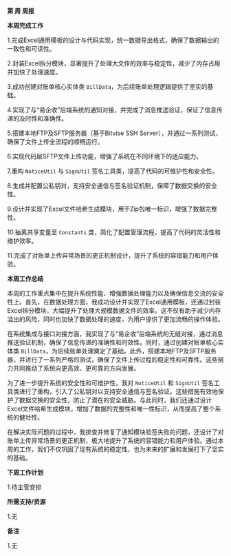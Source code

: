 **第  周 周报**

**本周完成工作**

1.完成Excel通用模板的设计与代码实现，统一数据导出格式，确保了数据输出的一致性和可读性。

2.封装Excel拆分模块，显著提升了处理大文件的效率与稳定性，减少了内存占用并加快了处理速度。

3.成功创建对账单核心实体类 `BillData`，为后续账单处理逻辑提供了坚实的基础。

4.实现了与“易企收”后端系统的通知对接，并完成了消息推送验证，保证了信息传递的及时性和准确性。

5.搭建本地FTP及SFTP服务器（基于Bitvise SSH Server），并通过一系列测试，确保了文件上传全流程的顺畅运行。

6.实现代码层SFTP文件上传功能，增强了系统在不同环境下的适应能力。

7.重构 `NoticeUtil` 与 `SignUtil` 签名工具类，提高了代码的可维护性和安全性。

8.生成并配置公私钥对，支持安全通信与签名验证机制，保障了数据交换的安全性。

9.设计并实现了Excel文件哈希生成模块，用于Zip包唯一标识，增强了数据完整性。

10.抽离共享变量至 `Constants` 类，简化了配置管理流程，提高了代码的灵活性和维护效率。

11.完成了对账单上传异常场景的更正机制设计，提升了系统的容错能力和用户体验。

**本周工作总结**

本周的工作重点集中在提升系统性能、增强数据处理能力以及确保信息交流的安全性上。首先，在数据处理方面，我成功设计并实现了Excel通用模板，还通过封装Excel拆分模块，大幅提升了处理大规模数据文件的效率。这不仅有助于减少内存溢出的风险，同时也加快了数据处理的速度，为用户提供了更加流畅的操作体验。

在系统集成与接口对接方面，我实现了与“易企收”后端系统的无缝对接，通过消息推送验证机制，确保了信息传递的准确性和时效性。同时，通过创建对账单核心实体类 `BillData`，为后续账单处理奠定了基础。此外，搭建本地FTP及SFTP服务器，并进行了一系列严格的测试，确保了文件上传过程的稳定性和可靠性。这些努力共同推动了系统向更高效、更可靠的方向发展。

为了进一步提升系统的安全性和可维护性，我对 `NoticeUtil` 和 `SignUtil` 签名工具类进行了重构，引入了公私钥对以支持安全通信与签名验证。这些措施有效地保护了数据交换的安全性，防止了潜在的安全威胁。与此同时，我们还通过设计Excel文件哈希生成模块，增加了数据的完整性和唯一性标识，从而提高了整个系统的健壮性。

在解决实际问题的过程中，我排查并修复了通知模块验签失败的问题，还设计了对账单上传异常场景的更正机制，极大地提升了系统的容错能力和用户体验。通过本周的工作，我们不仅巩固了现有系统的稳定性，也为未来的扩展和发展打下了坚实的基础。

**下周工作计划**

﻿1.待主管安排

**所需支持/资源**

﻿1.无

**备注**

1.无